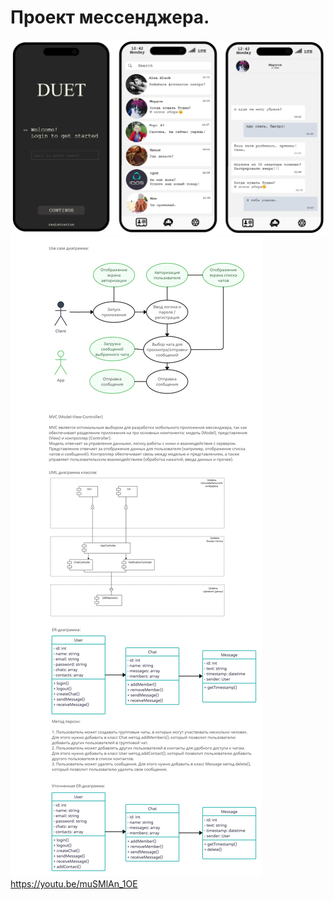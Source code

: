 # Проект мессенджера.


![Задание](app-homework.png)
![Задание](_task_project.png)
<oembed>https://youtu.be/muSMlAn_1OE</oembed>
